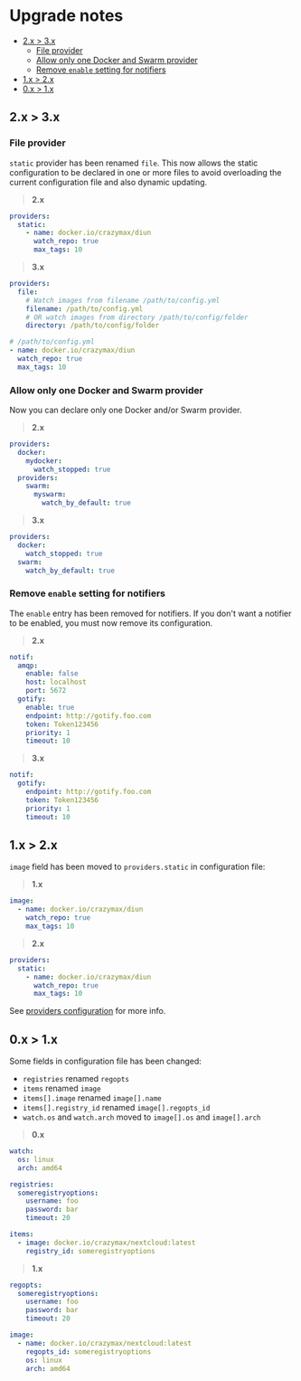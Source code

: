# Upgrade notes

* [2.x > 3.x](#2x--3x)
  * [File provider](#file-provider)
  * [Allow only one Docker and Swarm provider](#allow-only-one-docker-and-swarm-provider)
  * [Remove `enable` setting for notifiers](#remove-enable-setting-for-notifiers)
* [1.x > 2.x](#1x--2x)
* [0.x > 1.x](#0x--1x)

## 2.x > 3.x

### File provider

`static` provider has been renamed `file`. This now allows the static configuration to be declared in one or more files to avoid overloading the current configuration file and also dynamic updating.

> **2.x**
```yaml
providers:
  static:
    - name: docker.io/crazymax/diun
      watch_repo: true
      max_tags: 10
```

> **3.x**
```yaml
providers:
  file:
    # Watch images from filename /path/to/config.yml
    filename: /path/to/config.yml
    # OR watch images from directory /path/to/config/folder
    directory: /path/to/config/folder
```
```yaml
# /path/to/config.yml
- name: docker.io/crazymax/diun
  watch_repo: true
  max_tags: 10
```

### Allow only one Docker and Swarm provider

Now you can declare only one Docker and/or Swarm provider.

> **2.x**
```yaml
providers:
  docker:
    mydocker:
      watch_stopped: true
  providers:
    swarm:
      myswarm:
        watch_by_default: true
```

> **3.x**
```yaml
providers:
  docker:
    watch_stopped: true
  swarm:
    watch_by_default: true
```

### Remove `enable` setting for notifiers

The `enable` entry has been removed for notifiers. If you don't want a notifier to be enabled, you must now remove its configuration.

> **2.x**
```yaml
notif:
  amqp:
    enable: false
    host: localhost
    port: 5672
  gotify:
    enable: true
    endpoint: http://gotify.foo.com
    token: Token123456
    priority: 1
    timeout: 10
```

> **3.x**
```yaml
notif:
  gotify:
    endpoint: http://gotify.foo.com
    token: Token123456
    priority: 1
    timeout: 10
```

## 1.x > 2.x

`image` field has been moved to `providers.static` in configuration file:

> **1.x**
```yaml
image:
  - name: docker.io/crazymax/diun
    watch_repo: true
    max_tags: 10
```

> **2.x**
```yaml
providers:
  static:
    - name: docker.io/crazymax/diun
      watch_repo: true
      max_tags: 10
```

See [providers configuration](doc/configuration.md#providers) for more info.

## 0.x > 1.x

Some fields in configuration file has been changed:

* `registries` renamed `regopts`
* `items` renamed `image`
* `items[].image` renamed `image[].name`
* `items[].registry_id` renamed `image[].regopts_id`
* `watch.os` and `watch.arch` moved to `image[].os` and `image[].arch`

> **0.x**
```yaml
watch:
  os: linux
  arch: amd64

registries:
  someregistryoptions:
    username: foo
    password: bar
    timeout: 20

items:
  - image: docker.io/crazymax/nextcloud:latest
    registry_id: someregistryoptions
```

> **1.x**
```yaml
regopts:
  someregistryoptions:
    username: foo
    password: bar
    timeout: 20

image:
  - name: docker.io/crazymax/nextcloud:latest
    regopts_id: someregistryoptions
    os: linux
    arch: amd64
```
